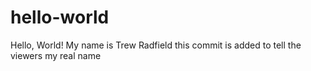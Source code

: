 # hello-world
Hello, World!
My name is Trew Radfield
this commit is added to tell the viewers my real name
